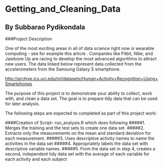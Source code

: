 # Getting_and_Cleaning_Data
## By Subbarao Pydikondala

###Project Description

One of the most exciting areas in all of data science right now is wearable computing - see for example this article . Companies like Fitbit, Nike, and Jawbone Up are racing to develop the most advanced algorithms to attract new users. The data linked below represent data collected from the accelerometers from the Samsung Galaxy S smartphone. 

http://archive.ics.uci.edu/ml/datasets/Human+Activity+Recognition+Using+Smartphones 

The purpose of this project is to demonstrate your ability to collect, work with, and clean a data set. The goal is to prepare tidy data that can be used for later analysis.

The following steps are expected to completed as part of this project work:

####Creation of Script- run_analysis.R which does following
#####1. Merges the training and the test sets to create one data set.
#####2. Extracts only the measurements on the mean and standard deviation for each measurement. 
#####3. Uses descriptive activity names to name the activities in the data set
#####4. Appropriately labels the data set with descriptive variable names. 
#####5. From the data set in step 4, creates a second, independent tidy data set with the average of each variable for each activity and each subject